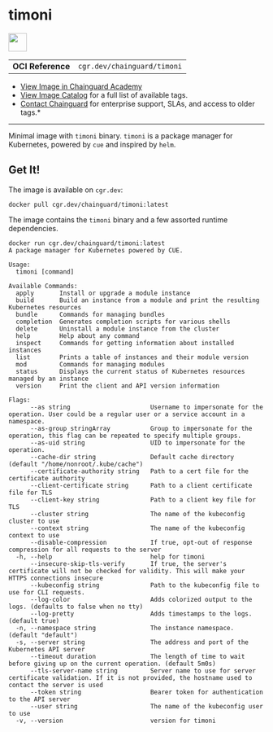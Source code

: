 <!--monopod:start-->
# timoni

<!--url:start-->
<a href="https://timoni.sh/">
<!--logo:start-->
  <img src="https://storage.googleapis.com/chainguard-academy/logos/timoni/logo.svg" width="36px" height="36px" />
<!--logo:end-->
</a>
<!--url:end-->

| | |
| - | - |
| **OCI Reference** | `cgr.dev/chainguard/timoni` |

* [View Image in Chainguard Academy](https://edu.chainguard.dev/chainguard/chainguard-images/reference/timoni/overview/)
* [View Image Catalog](https://console.enforce.dev/images/catalog) for a full list of available tags.
* [Contact Chainguard](https://www.chainguard.dev/chainguard-images) for enterprise support, SLAs, and access to older tags.*
---
<!--monopod:end-->

<!--overview:start-->
Minimal image with `timoni` binary. `timoni` is a package manager for Kubernetes, powered by `cue` and inspired by `helm`.
<!--overview:end-->

<!--getting:start-->
## Get It!
The image is available on `cgr.dev`:

```
docker pull cgr.dev/chainguard/timoni:latest
```
<!--getting:end-->

<!--body:start-->
The image contains the `timoni`  binary and a few assorted runtime dependencies.

```
docker run cgr.dev/chainguard/timoni:latest
A package manager for Kubernetes powered by CUE.

Usage:
  timoni [command]

Available Commands:
  apply       Install or upgrade a module instance
  build       Build an instance from a module and print the resulting Kubernetes resources
  bundle      Commands for managing bundles
  completion  Generates completion scripts for various shells
  delete      Uninstall a module instance from the cluster
  help        Help about any command
  inspect     Commands for getting information about installed instances
  list        Prints a table of instances and their module version
  mod         Commands for managing modules
  status      Displays the current status of Kubernetes resources managed by an instance
  version     Print the client and API version information

Flags:
      --as string                      Username to impersonate for the operation. User could be a regular user or a service account in a namespace.
      --as-group stringArray           Group to impersonate for the operation, this flag can be repeated to specify multiple groups.
      --as-uid string                  UID to impersonate for the operation.
      --cache-dir string               Default cache directory (default "/home/nonroot/.kube/cache")
      --certificate-authority string   Path to a cert file for the certificate authority
      --client-certificate string      Path to a client certificate file for TLS
      --client-key string              Path to a client key file for TLS
      --cluster string                 The name of the kubeconfig cluster to use
      --context string                 The name of the kubeconfig context to use
      --disable-compression            If true, opt-out of response compression for all requests to the server
  -h, --help                           help for timoni
      --insecure-skip-tls-verify       If true, the server's certificate will not be checked for validity. This will make your HTTPS connections insecure
      --kubeconfig string              Path to the kubeconfig file to use for CLI requests.
      --log-color                      Adds colorized output to the logs. (defaults to false when no tty)
      --log-pretty                     Adds timestamps to the logs. (default true)
  -n, --namespace string               The instance namespace. (default "default")
  -s, --server string                  The address and port of the Kubernetes API server
      --timeout duration               The length of time to wait before giving up on the current operation. (default 5m0s)
      --tls-server-name string         Server name to use for server certificate validation. If it is not provided, the hostname used to contact the server is used
      --token string                   Bearer token for authentication to the API server
      --user string                    The name of the kubeconfig user to use
  -v, --version                        version for timoni

```
<!--body:end-->
